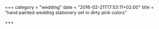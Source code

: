 +++
category = "wedding"
date = "2016-02-21T17:53:11+02:00"
title = "hand painted wedding stationery set in dirty pink colors"

+++
